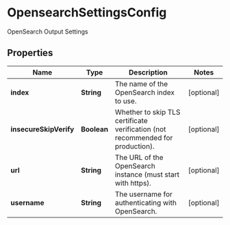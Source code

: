 

# OpensearchSettingsConfig

OpenSearch Output Settings

## Properties

| Name | Type | Description | Notes |
|------------ | ------------- | ------------- | -------------|
|**index** | **String** | The name of the OpenSearch index to use. |  [optional] |
|**insecureSkipVerify** | **Boolean** | Whether to skip TLS certificate verification (not recommended for production). |  [optional] |
|**url** | **String** | The URL of the OpenSearch instance (must start with https). |  [optional] |
|**username** | **String** | The username for authenticating with OpenSearch. |  [optional] |



